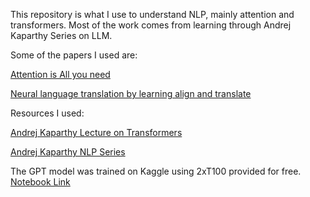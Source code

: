 This repository is what I use to understand NLP, mainly attention and transformers. Most of the work comes from learning through Andrej Kaparthy Series on LLM.

Some of the papers I used are:

[Attention is All you need](https://arxiv.org/abs/1706.03762) 

[Neural language translation by learning align and translate](https://www.google.com/search?q=neural+language+translation+by+learning+align+and+translate&oq=neural+language+translation+by+learning+align+and+translate&gs_lcrp=EgZjaHJvbWUyCQgAEEUYORigATIHCAEQIRigATIHCAIQIRigATIHCAMQIRigATIKCAQQIRgWGB0YHjIKCAUQIRgWGB0YHjIKCAYQIRgWGB0YHjIKCAcQIRgWGB0YHjIKCAgQIRgWGB0YHjIKCAkQIRgWGB0YHtIBCDcxNjNqMGoxqAIAsAIA&sourceid=chrome&ie=UTF-8)

Resources I used:

[Andrej Kaparthy Lecture on Transformers](https://www.youtube.com/watch?v=XfpMkf4rD6E&t=1363)

[Andrej Kaparthy NLP Series](https://www.youtube.com/watch?v=VMj-3S1tku0&list=PLAqhIrjkxbuWI23v9cThsA9GvCAUhRvKZ)

The GPT model was trained on Kaggle using 2xT100 provided for free. [Notebook Link](https://www.kaggle.com/code/elmoaphiwetsaa/gptclass/edit)
